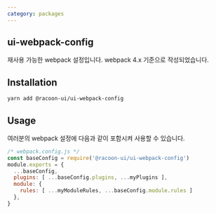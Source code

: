 ```yaml
---
category: packages
---
```


## ui-webpack-config

재사용 가능한 webpack 설정입니다. webpack 4.x 기준으로 작성되었습니다.

## Installation

```sh
yarn add @racoon-ui/ui-webpack-config
```

## Usage

여러분의 webpack 설정에 다음과 같이 포함시켜 사용할 수 있습니다.

```js
/* webpack.config.js */
const baseConfig = require('@racoon-ui/ui-webpack-config')
module.exports = {
  ...baseConfig,
  plugins: [ ...baseConfig.plugins, ...myPlugins ],
  module: {
    rules: [ ...myModuleRules, ...baseConfig.module.rules ]
  },
}
```

